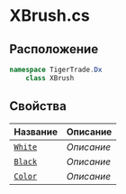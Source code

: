 
# XBrush.cs
## Расположение
```csharp
namespace TigerTrade.Dx  
    class XBrush
```

## Свойства
| Название | Описание |
| --- | --- |
| [`White`](./svoistva/White.md) | *Описание* |
| [`Black`](./svoistva/Black.md) | *Описание* |
| [`Color`](./svoistva/Color.md) | *Описание* |
